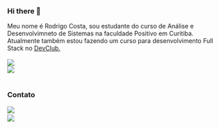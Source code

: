 ### Hi there 👋

Meu nome é Rodrigo Costa, sou estudante do curso de Análise e Desenvolvimneto de Sistemas na faculdade Positivo em Curitiba. Atualmente também estou fazendo um curso para desenvolvimento Full Stack no <a href="https://rodolfomori.com.br/front-end/"  target="_blank">DevClub.<a/> 
<br/>
<br/>
<img src="https://img.shields.io/badge/HTML5-E34F26?style=for-the-badge&logo=html5&logoColor=white"/>
<br/>
<img src="https://img.shields.io/badge/CSS3-1572B6?style=for-the-badge&logo=css3&logoColor=white"/>
<br/>
<br/>
### Contato
<a href="https://www.instagram.com/mcostarodrigo/"><img src="https://img.shields.io/badge/Instagram-E4405F?style=for-the-badge&logo=instagram&logoColor=white"/><a>
<br/>
<a href="https://www.linkedin.com/in/rodrigo-costa-349084b2/"><img src="https://img.shields.io/badge/LinkedIn-0077B5?style=for-the-badge&logo=linkedin&logoColor=white"/><a/>
